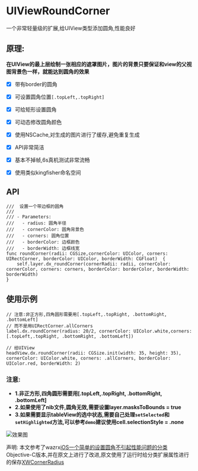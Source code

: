 # UIViewRoundCorner
一个非常轻量级的扩展,给UIView类型添加圆角,性能良好

## 原理: 
**在UIView的最上层绘制一张相应的遮罩图片，图片的背景只要保证和view的父视图背景色一样，就能达到圆角的效果**

- [x] 带有border的圆角
- [x] 可设置圆角位置`[.topLeft,.topRight]`
- [x] 可给矩形设置圆角
- [x] 可动态修改圆角颜色
- [x] 使用NSCache,对生成的图片进行了缓存,避免重复生成
- [x] API非常简洁
- [x] 基本不掉帧,6s真机测试非常流畅
- [x] 使用类似kingfisher命名空间



## API
```
///  设置一个带边框的圆角
///
/// - Parameters:
///   - radius: 圆角半径
///   - cornerColor: 圆角背景色
///   - corners: 圆角位置
///   - borderColor: 边框颜色
///   - borderWidth: 边框线宽
func roundCorner(radii: CGSize,cornerColor: UIColor, corners: UIRectCorner, borderColor: UIColor, borderWidth: CGFloat)  {
    self.layer.dx_roundCorner(cornerRadii: radii, cornerColor: cornerColor, corners: corners, borderColor: borderColor, borderWidth: borderWidth)
}
```

## 使用示例
```
// 注意:非正方形,四角圆形需要用[.topLeft,.topRight, .bottomRight, .bottomLeft]
// 而不是用UIRectCorner.allCorners
label.dx.roundCorner(radius: 20/2, cornerColor: UIColor.white,corners: [.topLeft,.topRight, .bottomRight, .bottomLeft])

// 给UIView
headView.dx.roundCorner(radii: CGSize.init(width: 35, height: 35), cornerColor: UIColor.white, corners: .allCorners, borderColor: UIColor.red, borderWidth: 2)
```

### 注意:
- **1.非正方形,四角圆形需要用[.topLeft,.topRight, .bottomRight, .bottomLeft]**
- **2.如果使用了nib文件,圆角无效,需要设置layer.masksToBounds = true**
- **3.如果需要显示tableView的选中状态,需要自己处理`setSelected`和`setHighlighted`方法,可以参考`demo`建议使用cell.selectionStyle = .none**

![效果图](https://github.com/dongxiexidu/UIViewRoundCorner/blob/master/demo.gif)

声明: 本文参考了wazrx[iOS一个简单的设置圆角不引起性能问题的分类](https://www.jianshu.com/p/ddad9e336162)Objective-C版本,并在原文上进行了改进,原文使用了运行时给分类扩展属性进行的保存[XWCornerRadius ](https://github.com/wazrx/XWCornerRadius)
